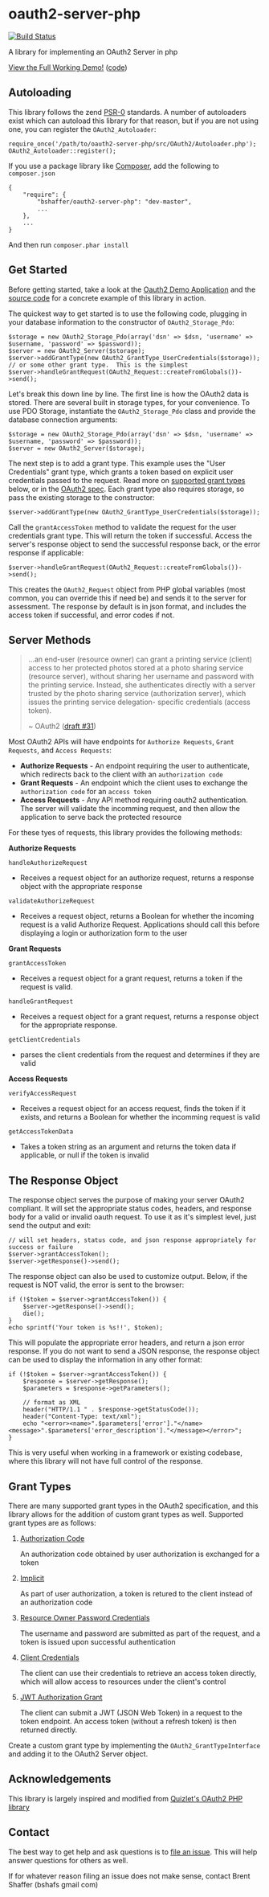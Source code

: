 oauth2-server-php
=================

[![Build Status](https://secure.travis-ci.org/bshaffer/oauth2-server-php.png)](http://travis-ci.org/bshaffer/oauth2-server-php)

A library for implementing an OAuth2 Server in php

[View the Full Working Demo!](http://brentertainment.com/oauth2) ([code](https://github.com/bshaffer/oauth2-server-demo))

Autoloading
-----------

This library follows the zend [PSR-0](https://github.com/php-fig/fig-standards/blob/master/accepted/PSR-0.md) standards.  A number of
autoloaders exist which can autoload this library for that reason, but if you are not using one, you can register the `OAuth2_Autoloader`:

    require_once('/path/to/oauth2-server-php/src/OAuth2/Autoloader.php');
    OAuth2_Autoloader::register();

If you use a package library like [Composer](http://getcomposer.php), add the following to `composer.json`

    {
        "require": {
            "bshaffer/oauth2-server-php": "dev-master",
            ...
        },
        ...
    }

And then run `composer.phar install`

Get Started
-----------

Before getting started, take a look at the [Oauth2 Demo Application](http://brentertainment.com/oauth2) and the [source code](https://github.com/bshaffer/oauth2-server-demo) for a concrete example of this library in action.

The quickest way to get started is to use the following code, plugging in your database information
to the constructor of `OAuth2_Storage_Pdo`:

    $storage = new OAuth2_Storage_Pdo(array('dsn' => $dsn, 'username' => $username, 'password' => $password));
    $server = new OAuth2_Server($storage);
    $server->addGrantType(new OAuth2_GrantType_UserCredentials($storage)); // or some other grant type.  This is the simplest
    $server->handleGrantRequest(OAuth2_Request::createFromGlobals())->send();

Let's break this down line by line. The first line is how the OAuth2 data is stored.
There are several built in storage types, for your convenience.  To use PDO Storage,
instantiate the `OAuth2_Storage_Pdo` class and provide the database connection arguments:

    $storage = new OAuth2_Storage_Pdo(array('dsn' => $dsn, 'username' => $username, 'password' => $password));
    $server = new OAuth2_Server($storage);

The next step is to add a grant type.  This example uses the "User Credentials" grant type, which grants a token based on
explicit user credentials passed to the request. Read more on [supported grant types](https://github.com/bshaffer/oauth2-server-php#the-response-object)
below, or in the [OAuth2 spec](http://tools.ietf.org/html/draft-ietf-oauth-v2-20). Each grant type also requires storage,
so pass the existing storage to the constructor:

    $server->addGrantType(new OAuth2_GrantType_UserCredentials($storage));

Call the `grantAccessToken` method to validate the request for the user credentials grant type.  This will return the token
if successful.  Access the server's response object to send the successful response back, or the error response if applicable:

    $server->handleGrantRequest(OAuth2_Request::createFromGlobals())->send();

This creates the `OAuth2_Request` object from PHP global variables (most common, you can override this if need be) and sends it to the server
for assessment.  The response by default is in json format, and includes the access token if successful, and error codes if not.

Server Methods
--------------

> ...an end-user (resource owner) can grant a printing
> service (client) access to her protected photos stored at a photo
> sharing service (resource server), without sharing her username and
> password with the printing service.  Instead, she authenticates
> directly with a server trusted by the photo sharing service
> (authorization server), which issues the printing service delegation-
> specific credentials (access token).
>
>   ~ OAuth2 ([draft #31](http://tools.ietf.org/html/draft-ietf-oauth-v2-31#section-1))

Most OAuth2 APIs will have endpoints for `Authorize Requests`, `Grant Requests`, and `Access Requests`:

 * **Authorize Requests** - An endpoint requiring the user to authenticate, which redirects back to the client with an `authorization code`
 * **Grant Requests** - An endpoint which the client uses to exchange the `authorization code` for an `access token`
 * **Access Requests** - Any API method requiring oauth2 authentication.  The server will validate the incomming request, and then allow
the application to serve back the protected resource

For these tyes of requests, this library provides the following methods:

**Authorize Requests**

`handleAuthorizeRequest`
  * Receives a request object for an authorize request, returns a response object with the appropriate response

`validateAuthorizeRequest`
  * Receives a request object, returns a Boolean for whether the incoming request is a valid Authorize Request.
Applications should call this before displaying a login or authorization form to the user

**Grant Requests**

`grantAccessToken`

  * Receives a request object for a grant request, returns a token if the request is valid.

`handleGrantRequest`

  * Receives a request object for a grant request, returns a response object for the appropriate response.

`getClientCredentials`

  * parses the client credentials from the request and determines if they are valid

**Access Requests**

`verifyAccessRequest`

  * Receives a request object for an access request, finds the token if it exists, and returns a Boolean for whether
the incomming request is valid

`getAccessTokenData`

  * Takes a token string as an argument and returns the token data if applicable, or null if the token is invalid

The Response Object
-------------------

The response object serves the purpose of making your server OAuth2 compliant.  It will set the appropriate status codes, headers,
and response body for a valid or invalid oauth request.  To use it as it's simplest level, just send the output and exit:

    // will set headers, status code, and json response appropriately for success or failure
    $server->grantAccessToken();
    $server->getResponse()->send();

The response object can also be used to customize output. Below, if the request is NOT valid, the error is sent to the browser:

    if (!$token = $server->grantAccessToken()) {
        $server->getResponse()->send();
        die();
    }
    echo sprintf('Your token is %s!!', $token);

This will populate the appropriate error headers, and return a json error response.  If you do not want to send a JSON response,
the response object can be used to display the information in any other format:

    if (!$token = $server->grantAccessToken()) {
        $response = $server->getResponse();
        $parameters = $response->getParameters();

        // format as XML
        header("HTTP/1.1 " . $response->getStatusCode());
        header("Content-Type: text/xml");
        echo "<error><name>".$parameters['error']."</name><message>".$parameters['error_description']."</message></error>";
    }

This is very useful when working in a framework or existing codebase, where this library will not have full control of the response.

Grant Types
-----------

There are many supported grant types in the OAuth2 specification, and this library allows for the addition of custom grant types as well.
Supported grant types are as follows:

  1. [Authorization Code](http://tools.ietf.org/html/draft-ietf-oauth-v2-31#section-4.1)

        An authorization code obtained by user authorization is exchanged for a token

  2. [Implicit](http://tools.ietf.org/html/draft-ietf-oauth-v2-31#section-4.2)

        As part of user authorization, a token is retured to the client instead of an authorization code

  3. [Resource Owner Password Credentials](http://tools.ietf.org/html/draft-ietf-oauth-v2-31#section-4.3)

        The username and password are submitted as part of the request, and a token is issued upon successful authentication

  4. [Client Credentials](http://tools.ietf.org/html/draft-ietf-oauth-v2-31#section-4.4)

        The client can use their credentials to retrieve an access token directly, which will allow access to resources under the client's control

  4. [JWT Authorization Grant](http://tools.ietf.org/html/draft-ietf-oauth-jwt-bearer-04#section-4)

        The client can submit a JWT (JSON Web Token) in a request to the token endpoint. An access token (without a refresh token) is then returned directly.

Create a custom grant type by implementing the `OAuth2_GrantTypeInterface` and adding it to the OAuth2 Server object.

Acknowledgements
----------------

This library is largely inspired and modified from [Quizlet's OAuth2 PHP library](https://github.com/quizlet/oauth2-php)

Contact
-------

The best way to get help and ask questions is to [file an issue](https://github.com/bshaffer/oauth2-server-php/issues/new).  This will
help answer questions for others as well.

If for whatever reason filing an issue does not make sense, contact Brent Shaffer (bshafs <at> gmail <dot> com)